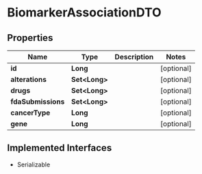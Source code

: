 

# BiomarkerAssociationDTO


## Properties

Name | Type | Description | Notes
------------ | ------------- | ------------- | -------------
**id** | **Long** |  |  [optional]
**alterations** | **Set&lt;Long&gt;** |  |  [optional]
**drugs** | **Set&lt;Long&gt;** |  |  [optional]
**fdaSubmissions** | **Set&lt;Long&gt;** |  |  [optional]
**cancerType** | **Long** |  |  [optional]
**gene** | **Long** |  |  [optional]


## Implemented Interfaces

* Serializable


